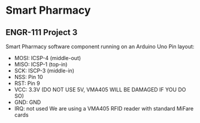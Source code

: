 # Smart Pharmacy
## ENGR-111 Project 3
Smart Pharmacy software component running on an Arduino Uno
Pin layout:
- MOSI: ICSP-4 (middle-out)
- MISO: ICSP-1 (top-in)
- SCK: ISCP-3  (middle-in)
- NSS: Pin 10
- RST: Pin 9
- VCC: 3.3V (DO NOT USE 5V, VMA405 WILL BE DAMAGED IF YOU DO SO)
- GND: GND
- IRQ: not used
We are using a VMA405 RFID reader with standard MiFare cards